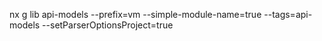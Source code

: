 nx g lib api-models --prefix=vm --simple-module-name=true --tags=api-models --setParserOptionsProject=true
